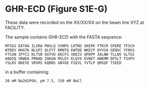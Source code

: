 # GHR-ECD (Figure S1E-G)

These data were recorded on the XX/XX/XX on the beam line XYZ at FACILITY.

The sample contains GHR-ECD with the FASTA sequence:

	MFSGS EATAA ILSRA PWSLQ SVNPG LKTNS SKEPK FTKCR SPERE TFSCH 
	WTDEV HHGTK NLGPI QLFYT RRNTQ EWTQE WKECP DYVSA GENSC YFNSS 
	FTSIW IPYCI KLTSN GGTVD EKCFS VDEIV QPDPP IALNW TLLNV SLTGI 
	HADIQ VRWEA PRNAD IQKGW MVLEY ELQYK EVNET KWKMM DPILT TSVPV 
	YSLKV DKEYE VRVRS KQRNS GNYGE FSEVL YVTLP QMSQF TSEED

in a buffer containing:

	20 mM Na2H2PO4, pH 7.5, 150 mM NaCl
